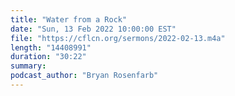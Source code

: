 ```yaml
---
title: "Water from a Rock"
date: "Sun, 13 Feb 2022 10:00:00 EST"
file: "https://cflcn.org/sermons/2022-02-13.m4a"
length: "14408991"
duration: "30:22"
summary: 
podcast_author: "Bryan Rosenfarb"
---
```

